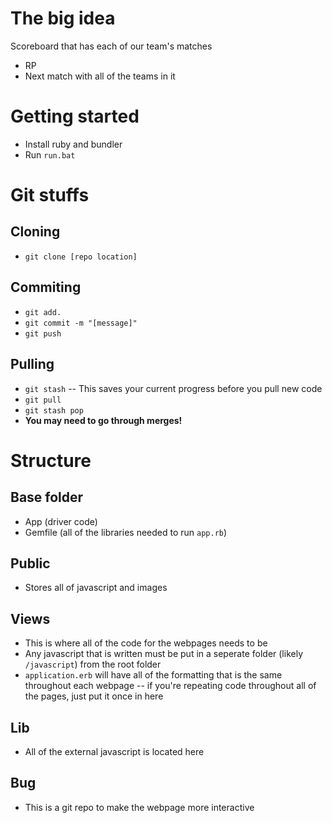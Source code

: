 # The big idea
Scoreboard that has each of our team's matches
* RP
* Next match with all of the teams in it

# Getting started
* Install ruby and bundler
* Run `run.bat`

# Git stuffs
## Cloning
* `git clone [repo location]`
## Commiting
* `git add.`
* `git commit -m "[message]"`
* `git push`
## Pulling
* `git stash` -- This saves your current progress before you pull new code
* `git pull`
* `git stash pop`
* **You may need to go through merges!**

# Structure
## Base folder
* App (driver code)
* Gemfile (all of the libraries needed to run `app.rb`)
## Public
* Stores all of javascript and images
## Views
* This is where all of the code for the webpages needs to be
* Any javascript that is written must be put in a seperate folder (likely `/javascript`) from the root folder
* `application.erb` will have all of the formatting that is the same throughout each webpage -- if you're repeating code throughout all of the pages, just put it once in here
## Lib
* All of the external javascript is located here
## Bug
* This is a git repo to make the webpage more interactive